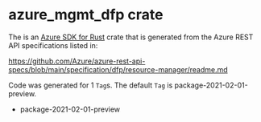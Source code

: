 # azure_mgmt_dfp crate

The is an [Azure SDK for Rust](https://github.com/Azure/azure-sdk-for-rust) crate that is generated from the Azure REST API specifications listed in:

https://github.com/Azure/azure-rest-api-specs/blob/main/specification/dfp/resource-manager/readme.md

Code was generated for 1 `Tag`s. The default `Tag` is package-2021-02-01-preview.


- package-2021-02-01-preview